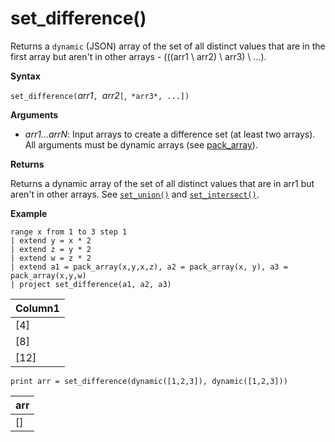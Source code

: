 # set_difference()

Returns a `dynamic` (JSON) array of the set of all distinct values that are in the first array but aren't in other arrays - (((arr1 \ arr2) \ arr3) \ ...).

**Syntax**

`set_difference(`*arr1*`, `*arr2*`[`,` *arr3*, ...])`

**Arguments**

* *arr1...arrN*: Input arrays to create a difference set (at least two arrays). All arguments must be dynamic arrays (see [pack_array](packarrayfunction.md)). 

**Returns**

Returns a dynamic array of the set of all distinct values that are in arr1 but aren't in other arrays. See [`set_union()`](setunionfunction.md) and [`set_intersect()`](setintersectfunction.md).

**Example**

<!-- csl: https://help.kusto.windows.net:443/Samples -->
```
range x from 1 to 3 step 1
| extend y = x * 2
| extend z = y * 2
| extend w = z * 2
| extend a1 = pack_array(x,y,x,z), a2 = pack_array(x, y), a3 = pack_array(x,y,w)
| project set_difference(a1, a2, a3)
```

|Column1|
|---|
|[4]|
|[8]|
|[12]|

<!-- csl: https://help.kusto.windows.net:443/Samples -->
```
print arr = set_difference(dynamic([1,2,3]), dynamic([1,2,3]))
```

|arr|
|---|
|[]|
